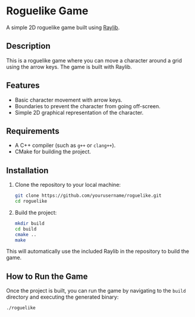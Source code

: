 # Roguelike Game

A simple 2D roguelike game built using [Raylib](https://www.raylib.com/).

## Description

This is a roguelike game where you can move a character around a grid using the arrow keys. The game is built with Raylib.

## Features

- Basic character movement with arrow keys.
- Boundaries to prevent the character from going off-screen.
- Simple 2D graphical representation of the character.

## Requirements

- A C++ compiler (such as `g++` or `clang++`).
- CMake for building the project.

## Installation

1. Clone the repository to your local machine:

    ```bash
    git clone https://github.com/yourusername/roguelike.git
    cd roguelike
    ```

2. Build the project:

    ```bash
    mkdir build
    cd build
    cmake ..
    make
    ```

This will automatically use the included Raylib in the repository to build the game.

## How to Run the Game

Once the project is built, you can run the game by navigating to the `build` directory and executing the generated binary:

```bash
./roguelike
```